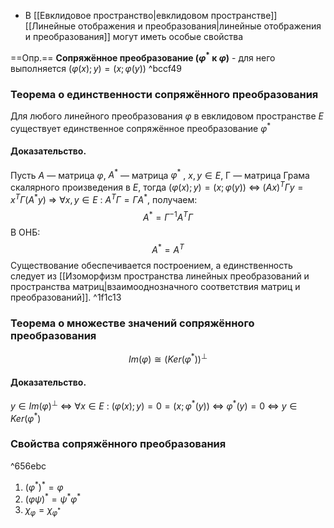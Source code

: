 - В [[Евклидовое пространство|евклидовом пространстве]] [[Линейные отображения и преобразования|линейные отображения и преобразования]] могут иметь особые свойства

==Опр.== **Сопряжённое преобразование ($\varphi^*$ к $\varphi$)** - для него выполняется $(\varphi(x); y) = (x; \varphi(y))$ ^bccf49

### Теорема о единственности сопряжённого преобразования

Для любого линейного преобразования $\varphi$ в евклидовом пространстве $E$ существует единственное сопряжённое преобразование $\varphi^*$

#### Доказательство.

Пусть $A$ — матрица $\varphi$, $A^*$ — матрица $\varphi^*$ , $x, y \in E$, Γ — матрица Грама скалярного произведения в $E$, тогда $(\varphi(x); y) = (x; \varphi(y))$ $\Leftrightarrow$ $(Ax)^TГy = x^TГ(A^*y)$ $\Rightarrow$ $\forall x, y \in E\ :\ A^TГ = ГA^*$, получаем:
$$A^* = Г^{-1}A^TГ$$
В ОНБ:
$$A^* = A^T$$
Существование обеспечивается построением, а единственность следует из [[Изоморфизм пространства линейных преобразований и пространства матриц|взаимооднозначного соответствия матриц и преобразований]]. ^1f1c13


### Теорема о множестве значений сопряжённого преобразования

$$Im(\varphi) \cong (Ker(\varphi^*))^{\perp}$$

#### Доказательство.

$y \in Im(\varphi)^{\perp}$ $\Leftrightarrow$ $\forall x \in E\ :\ (\varphi(x); y) = 0 = (x; \varphi^*(y))$ $\Leftrightarrow$ $\varphi^*(y) = 0$ $\Leftrightarrow$ $y \in Ker(\varphi^*)$

### Свойства сопряжённого преобразования

^656ebc

1) $(\varphi^*)^* = \varphi$
2) $(\varphi \psi)^* = \psi^* \varphi^*$
3) $\chi_{\varphi} = \chi_{\varphi^*}$
